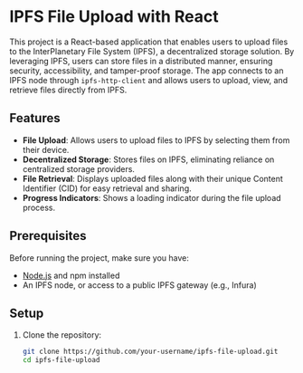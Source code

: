 # IPFS File Upload with React

This project is a React-based application that enables users to upload files to the InterPlanetary File System (IPFS), a decentralized storage solution. By leveraging IPFS, users can store files in a distributed manner, ensuring security, accessibility, and tamper-proof storage. The app connects to an IPFS node through `ipfs-http-client` and allows users to upload, view, and retrieve files directly from IPFS.

## Features

- **File Upload**: Allows users to upload files to IPFS by selecting them from their device.
- **Decentralized Storage**: Stores files on IPFS, eliminating reliance on centralized storage providers.
- **File Retrieval**: Displays uploaded files along with their unique Content Identifier (CID) for easy retrieval and sharing.
- **Progress Indicators**: Shows a loading indicator during the file upload process.

## Prerequisites

Before running the project, make sure you have:

- [Node.js](https://nodejs.org/) and npm installed
- An IPFS node, or access to a public IPFS gateway (e.g., Infura)

## Setup

1. Clone the repository:
   ```bash
   git clone https://github.com/your-username/ipfs-file-upload.git
   cd ipfs-file-upload

